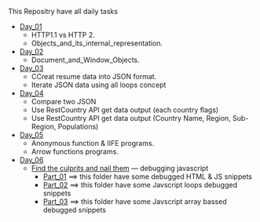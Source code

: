 This Repositry have all daily tasks
* [Day_01](Day_01)
    *   HTTP1.1 vs HTTP 2.
    *   Objects_and_its_internal_representation.
* [Day_02](Day_02)
    *   Document_and_Window_Objects.
* [Day_03](Day_03)
    *   CCreat resume data into JSON format.
    *   Iterate JSON data using all loops concept
* [Day_04](Day_04)
    *   Compare two JSON
    *   Use RestCountry API get data output (each country flags)
    *   Use RestCountry API get data output (Country Name, Region, Sub-Region, Populations)
* [Day_05](Day_05)
    *   Anonymous function & IIFE programs.
    *   Arrow functions programs.
* [Day_06](Day_06)
    *   [Find the culprits and nail them](Day_06/Find_the_culprits_and_nail_them/) — debugging javascript
        *   [Part_01](Day_06/Find_the_culprits_and_nail_them/Part_01/) ==> this folder have some debugged HTML & JS snippets
        *   [Part_02](Day_06/Find_the_culprits_and_nail_them/Part_02/) ==> this folder have some Javscript loops debugged snippets
        *   [Part_03](Day_06/Find_the_culprits_and_nail_them/Part_03/) ==> this folder have some Javscript array bassed debugged snippets